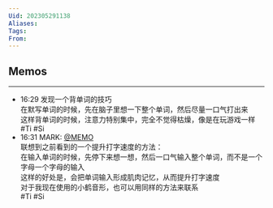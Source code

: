 ```yaml
---
Uid: 202305291138
Aliases: 
Tags: 
From: 
---
```


## Memos
---

- 16:29 发现一个背单词的技巧<br>在默写单词的时候，先在脑子里想一下整个单词，然后尽量一口气打出来<br>这样背单词的时候，注意力特别集中，完全不觉得枯燥，像是在玩游戏一样<br> #Ti #Si
- 16:31 MARK: [@MEMO](2023052916290010)<br>联想到之前看到的一个提升打字速度的方法：<br>在输入单词的时候，先停下来想一想，然后一口气输入整个单词，而不是一个字母一个字母的输入<br>这样的好处是，会把单词输入形成肌肉记忆，从而提升打字速度<br>对于我现在使用的小鹤音形，也可以用同样的方法来联系<br> #Ti #Si